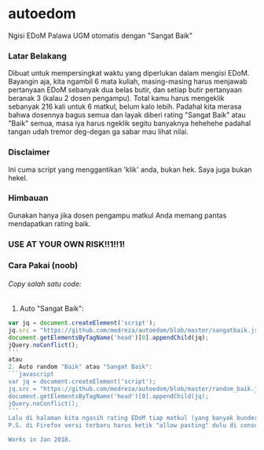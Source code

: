 # autoedom
Ngisi EDoM Palawa UGM otomatis dengan "Sangat Baik"

### Latar Belakang
Dibuat untuk mempersingkat waktu yang diperlukan dalam mengisi EDoM. Bayangin aja, kita ngambil 6 mata kuliah, masing-masing harus menjawab pertanyaan EDoM sebanyak dua belas butir, dan setiap butir pertanyaan beranak 3 (kalau 2 dosen pengampu). Total kamu harus mengeklik sebanyak 216 kali untuk 6 matkul, belum kalo lebih. Padahal kita merasa bahwa dosennya bagus semua dan layak diberi rating "Sangat Baik" atau "Baik" semua, masa iya harus ngeklik segitu banyaknya hehehehe padahal tangan udah tremor deg-degan ga sabar mau lihat nilai.

### Disclaimer
Ini cuma script yang menggantikan 'klik' anda, bukan hek. Saya juga bukan hekel.

### Himbauan
Gunakan hanya jika dosen pengampu matkul Anda memang pantas mendapatkan rating baik.

### USE AT YOUR OWN RISK!!1!!1!

### Cara Pakai (noob)
###### Copy salah satu code:
1. Auto "Sangat Baik":
```javascript
var jq = document.createElement('script');
jq.src = "https://github.com/medreza/autoedom/blob/master/sangatbaik.js";
document.getElementsByTagName('head')[0].appendChild(jq);
jQuery.noConflict();
'''
atau
2. Auto random "Baik" atau "Sangat Baik":
```javascript
var jq = document.createElement('script');
jq.src = "https://github.com/medreza/autoedom/blob/master/random_baik.js";
document.getElementsByTagName('head')[0].appendChild(jq);
jQuery.noConflict();
'''
Lalu di halaman kita ngasih rating EDoM tiap matkul (yang banyak bunder2nya) buka fitur Inspect Element (Firefox), pilih tab Console, paste di Console-nya, enter.
P.S. di Firefox versi terbaru harus ketik "allow pasting" dulu di console biar bisa paste

Works in Jan 2018.
